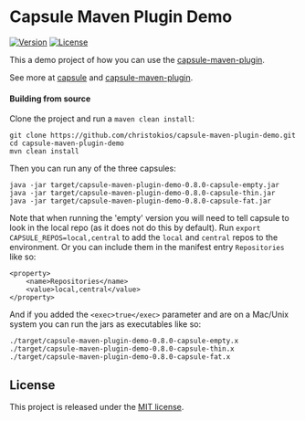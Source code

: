 Capsule Maven Plugin Demo
=========================

[![Version](http://img.shields.io/badge/version-0.8.0-blue.svg?style=flat)](https://github.com/christokios/capsule-maven-plugin-demo/releases)
[![License](http://img.shields.io/badge/license-MIT-blue.svg?style=flat)](http://opensource.org/licenses/MIT)

This a demo project of how you can use the [capsule-maven-plugin](https://github.com/christokios/capsule-maven-plugin).

See more at [capsule](https://github.com/puniverse/capsule) and [capsule-maven-plugin](https://github.com/christokios/capsule-maven-plugin).

#### Building from source
Clone the project and run a `maven clean install`:

```
git clone https://github.com/christokios/capsule-maven-plugin-demo.git
cd capsule-maven-plugin-demo
mvn clean install
```

Then you can run any of the three capsules:

```
java -jar target/capsule-maven-plugin-demo-0.8.0-capsule-empty.jar
java -jar target/capsule-maven-plugin-demo-0.8.0-capsule-thin.jar
java -jar target/capsule-maven-plugin-demo-0.8.0-capsule-fat.jar
```

Note that when running the 'empty' version you will need to tell capsule to look in the local repo (as it does not do this by default).
Run `export CAPSULE_REPOS=local,central` to add the `local` and `central` repos to the environment. Or you can include them in the manifest entry `Repositories` like so:

```
<property>
	<name>Repositories</name>
	<value>local,central</value>
</property>
```

And if you added the `<exec>true</exec>` parameter and are on a Mac/Unix system you can run the jars as executables like so:

```
./target/capsule-maven-plugin-demo-0.8.0-capsule-empty.x
./target/capsule-maven-plugin-demo-0.8.0-capsule-thin.x
./target/capsule-maven-plugin-demo-0.8.0-capsule-fat.x
```

## License

This project is released under the [MIT license](http://opensource.org/licenses/MIT).
